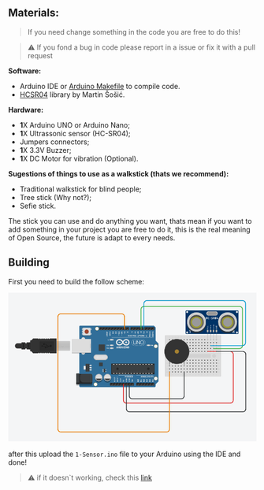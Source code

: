 ## Materials:
> If you need change something in the code you are free to do this!

> :warning: If you fond a bug in code please report in a issue or
fix it with a pull request

**Software:**

- Arduino IDE or [Arduino Makefile](https://github.com/sudar/arduino-makefile) to compile code.
- [HCSR04](https://github.com/Martinsos/arduino-lib-hc-sr04) library by Martin Šošić.

**Hardware:**

- **1**X Arduino UNO or Arduino Nano;
- **1**X Ultrassonic sensor (HC-SR04);
- Jumpers connectors;
- **1**X 3.3V Buzzer;
- **1**X DC Motor for vibration (Optional).

**Sugestions of things to use as a walkstick (thats we recommend):**

- Traditional walkstick for blind people;
- Tree stick (Why not?);
- Sefie stick.

The stick you can use and do anything you want, thats mean if you want to add 
something in your project you are free to do it, this is the real meaning
of Open Source, the future is adapt to every needs.

## Building
First you need to build the follow scheme:

![](Imagens/scheme.jpg)

after this upload the `1-Sensor.ino` file to your Arduino using the IDE
and done!

> :warning: if it doesn`t working, check this [link](https://github.com/Samuel-de-Oliveira/Wonder#fix-errors)
